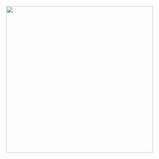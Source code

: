 <img src="https://github.com/siddheshwarshingare/account_management_application/blob/master/outputs/result.gif" height="400">

